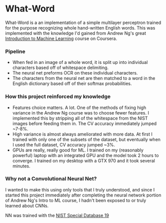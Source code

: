 # What-Word

What-Word is a an implementation of a simple multilayer perceptron trained for the purpose recognizing whole hand-written English words. This was implemented with the knowledge I'd gained from Andrew Ng's great [Introduction to Machine Learning](https://www.coursera.org/learn/machine-learning) course on Coursera. 

### Pipeline
- When fed in an image of a whole word, it is split up into individual characters based off of whitespace delimiting.  
- The neural net preforms OCR on these individual characters.
- The characters from the neural net are then matched to a word in the English dictionary based off of their softmax probabilities.

### How this project reinforced my knowledge 
- Features choice matters. A lot. One of the methods of fixing high variance in the Andrew Ng course was to choose fewer features. I implemented this by stripping all of the whitespace from the NIST images before feeding them in. The CV accuracy immediately jumped ~7-8%.
- High variance is almost always ameliorated with more data. At first I trained with only one of the subsets of the dataset, but eventually when I used the full dataset, CV accuracy jumped ~3%. 
- GPUs are really, really good for ML. I trained on my (reasonably powerful) laptop with an integrated GPU and the model took 2 hours to converge. I trained on my desktop with a GTX 970 and it took several minutes. 

### Why not a Convolutional Neural Net?
I wanted to make this using only tools that I truly understood, and since I started this project immediately after completing the neural network portion of Andrew Ng's Intro to ML course, I hadn't been exposed to or truly learned about CNNs.


NN was trained with the [NIST Special Database 19](https://www.nist.gov/srd/nist-special-database-19) 

